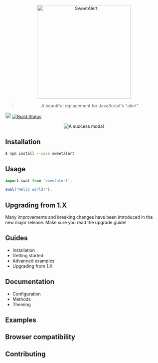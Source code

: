 <p align="center">
  <a href="http://sweetalert.js.org">
    <img alt="SweetAlert" src="https://raw.githubusercontent.com/t4t5/sweetalert-beta/master/assets/logotype.png?token=ACenBH5FCffuNN-v_igk2dOlqn0w-rmJks5ZsUR3wA%3D%3D" width="300">
  </a>
</p>

<blockquote align="center">
  A beautiful replacement for JavaScript's "alert"
</blockquote>

<a href="https://badge.fury.io/js/sweetalert"><img src="https://badge.fury.io/js/sweetalert.svg" alt="npm version" height="18"></a>
[![Build Status](https://travis-ci.org/t4t5/sweetalert.svg?branch=master)](https://travis-ci.org/t4t5/sweetalert)

<p align="center">
  <img alt="A success modal" src="https://raw.githubusercontent.com/t4t5/sweetalert-beta/master/assets/swal.gif?token=ACenBFK2hjtHa_v6hb_sZqLtcbqzmOtLks5ZsUa8wA%3D%3D">
</p>


## Installation

```bash
$ npm install --save sweetalert
```

## Usage

```javascript
import swal from 'sweetalert';

swal("Hello world!");
```

## Upgrading from 1.X

Many improvements and breaking changes have been introduced in the new major release. Make sure you read the upgrade guide!

## Guides

- Installation
- Getting started
- Advanced examples
- Upgrading from 1.X

## Documentation

- Configuration
- Methods
- Theming

## Examples



## Browser compatibility

## Contributing

